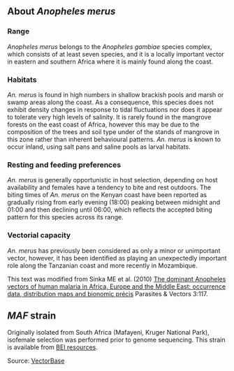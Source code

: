 About *Anopheles merus*
-----------------------

### Range

*Anopheles merus* belongs to the *Anopheles gambiae* species complex,
which consists of at least seven species, and it is a locally important
vector in eastern and southern Africa where it is mainly found along the
coast.

### Habitats

*An. merus* is found in high numbers in shallow brackish pools and marsh
or swamp areas along the coast. As a consequence, this species does not
exhibit density changes in response to tidal fluctuations nor does it
appear to tolerate very high levels of salinity. It is rarely found in
the mangrove forests on the east coast of Africa, however this may be
due to the composition of the trees and soil type under of the stands of
mangrove in this zone rather than inherent behavioural patterns. *An.
merus* is known to occur inland, using salt pans and saline pools as
larval habitats.

### Resting and feeding preferences

*An. merus* is generally opportunistic in host selection, depending on
host availability and females have a tendency to bite and rest outdoors.
The biting times of *An. merus* on the Kenyan coast have been reported
as gradually rising from early evening (18:00) peaking between midnight
and 01:00 and then declining until 06:00, which reflects the accepted
biting pattern for this species across its range.

### Vectorial capacity

*An. merus* has previously been considered as only a minor or
unimportant vector, however, it has been identified as playing an
unexpectedly important role along the Tanzanian coast and more recently
in Mozambique.

This text was modified from Sinka ME et al. (2010) [The dominant
Anopheles vectors of human malaria in Africa, Europe and the Middle
East: occurrence data, distribution maps and bionomic
précis](http://www.parasitesandvectors.com/content/3/1/117) Parasites &
Vectors 3:117.

*MAF* strain
------------

Originally isolated from South Africa (Mafayeni, Kruger National Park),
isofemale selection was performed prior to genome sequencing. This
strain is available from [BEI resources](http://www.beiresources.org/).

Source:
[VectorBase](https://veupathdb.org/veupathdb/app/search/dataset/AllDatasets/result?filterTerm=GCA_000473845.2)
